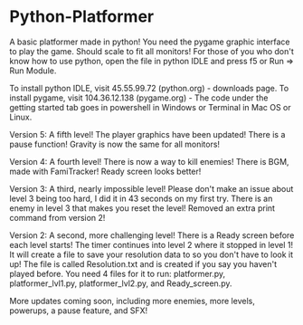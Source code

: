 # Python-Platformer
A basic platformer made in python!
You need the pygame graphic interface to play the game.
Should scale to fit all monitors!
For those of you who don't know how to use python, open the file in python IDLE and press f5 or Run => Run Module.

To install python IDLE, visit 45.55.99.72 (python.org) - downloads page.
To install pygame, visit 104.36.12.138 (pygame.org) - The code under the getting started tab goes in powershell in Windows or Terminal in Mac OS or Linux.

Version 5:
A fifth level!
The player graphics have been updated!
There is a pause function!
Gravity is now the same for all monitors!

Version 4:
A fourth level!
There is now a way to kill enemies!
There is BGM, made with FamiTracker!
Ready screen looks better!

Version 3:
A third, nearly impossible level!
Please don't make an issue about level 3 being too hard, I did it in 43 seconds on my first try.
There is an enemy in level 3 that makes you reset the level!
Removed an extra print command from version 2!

Version 2:
A second, more challenging level!
There is a Ready screen before each level starts!
The timer continues into level 2 where it stopped in level 1!
It will create a file to save your resolution data to so you don't have to look it up!
The file is called Resolution.txt and is created if you say you haven't played before.
You need 4 files for it to run: platformer.py, platformer_lvl1.py, platformer_lvl2.py, and Ready_screen.py.

More updates coming soon, including more enemies, more levels, powerups, a pause feature, and SFX!
